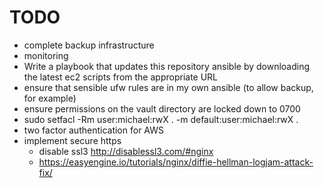 # TODO

* complete backup infrastructure
* monitoring
* Write a playbook that updates this repository ansible by downloading the latest ec2 scripts from the appropriate URL
* ensure that sensible ufw rules are in my own ansible (to allow backup, for example)
* ensure permissions on the vault directory are locked down to 0700
* sudo setfacl -Rm user:michael:rwX . -m default:user:michael:rwX .
* two factor authentication for AWS
* implement secure https
  * disable ssl3 http://disablessl3.com/#nginx
  * https://easyengine.io/tutorials/nginx/diffie-hellman-logjam-attack-fix/
